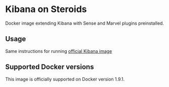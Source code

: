 # Kibana on Steroids

Docker image extending Kibana with Sense and Marvel plugins preinstalled.

## Usage

Same instructions for running [official Kibana image](https://hub.docker.com/_/kibana/)

## Supported Docker versions

This image is officially supported on Docker version 1.9.1.
